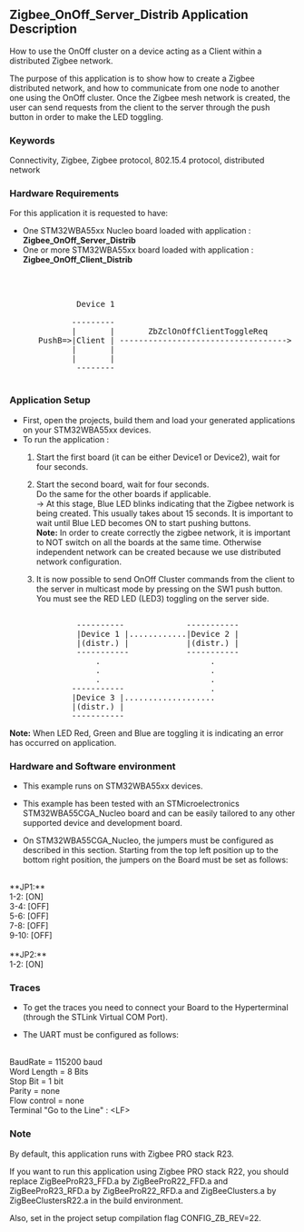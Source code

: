 ## __Zigbee_OnOff_Server_Distrib Application Description__

How to use the OnOff cluster on a device acting as a Client within a distributed Zigbee network.  
    
The purpose of this application is to show how to create a Zigbee distributed network, and how to communicate from one node to another one using the OnOff cluster. Once the Zigbee mesh network is created, the user can send requests from the client to the server through the push button in order to make the LED toggling.  

### __Keywords__

Connectivity, Zigbee, Zigbee protocol, 802.15.4 protocol, distributed network 

### __Hardware Requirements__

For this application it is requested to have:  

* One STM32WBA55xx Nucleo board loaded with application : **Zigbee_OnOff_Server_Distrib**  
* One or more STM32WBA55xx board loaded with application : **Zigbee_OnOff_Client_Distrib**  

<pre>
    
    

              Device 1                                      Device 2
        
             ---------                                      ---------
             |       |       ZbZclOnOffClientToggleReq      |       |
      PushB=>|Client | -----------------------------------> |Server | =>LED
             |       |                                      |       |
             |       |                                      |       |
              --------                                      ---------
 
</pre> 

### __Application Setup__ 

* First, open the projects, build them and load your generated applications on your STM32WBA55xx devices.
* To run the application :
	1. Start the first board (it can be either Device1 or Device2), wait for four seconds.   

	2. Start the second board, wait for four seconds.  
Do the same for the other boards if applicable.  
&rarr; At this stage, Blue LED blinks indicating that the Zigbee network is being created. This usually takes about 15 seconds. It is important to wait until Blue LED becomes ON to start pushing buttons.   
**Note:** In order to create correctly the zigbee network, it is important to NOT switch on all the boards at the same time. Otherwise independent network can be created because we use distributed network configuration.  

	3. It is now possible to send OnOff Cluster commands from the client to the server in multicast mode by pressing on the SW1 push button.  
You must see the RED LED (LED3) toggling on the server side.  

<pre>

              ----------             -----------
              |Device 1 |............|Device 2 |           
              |(distr.) |            |(distr.) |
              -----------            -----------
                  .                       .
                  .                       .
                  .                       .
             -----------                  .
             |Device 3 |...................      
             |(distr.) |
             -----------
</pre>	
	   
**Note:** When LED Red, Green and Blue are toggling it is indicating an error has occurred on application.

### __Hardware and Software environment__

* This example runs on STM32WBA55xx devices.  

* This example has been tested with an STMicroelectronics STM32WBA55CGA_Nucleo board and can be easily tailored to any other supported device and development board.  

* On STM32WBA55CGA_Nucleo, the jumpers must be configured as described in this section. Starting from the top left position up to the bottom right position, the jumpers on the Board must be set as follows:
<br>    
**JP1:**</br>
1-2:  [ON]</br>
3-4:  [OFF]</br>
5-6:  [OFF]</br>
7-8:  [OFF]</br>
9-10: [OFF]</br>
<br>
**JP2:**</br>
1-2:  [ON]  

### __Traces__

* To get the traces you need to connect your Board to the Hyperterminal (through the STLink Virtual COM Port).  

* The UART must be configured as follows:  
<br>
BaudRate       = 115200 baud</br>
Word Length    = 8 Bits</br>
Stop Bit       = 1 bit</br>
Parity         = none</br>
Flow control   = none</br>
Terminal   "Go to the Line" : &lt;LF&gt;  

### __Note__
By default, this application runs with Zigbee PRO stack R23.

If you want to run this application using Zigbee PRO stack R22, you should replace ZigBeeProR23_FFD.a by ZigBeeProR22_FFD.a and ZigBeeProR23_RFD.a by ZigBeeProR22_RFD.a and ZigBeeClusters.a by ZigBeeClustersR22.a in the build environment.

Also, set in the project setup compilation flag CONFIG_ZB_REV=22. 